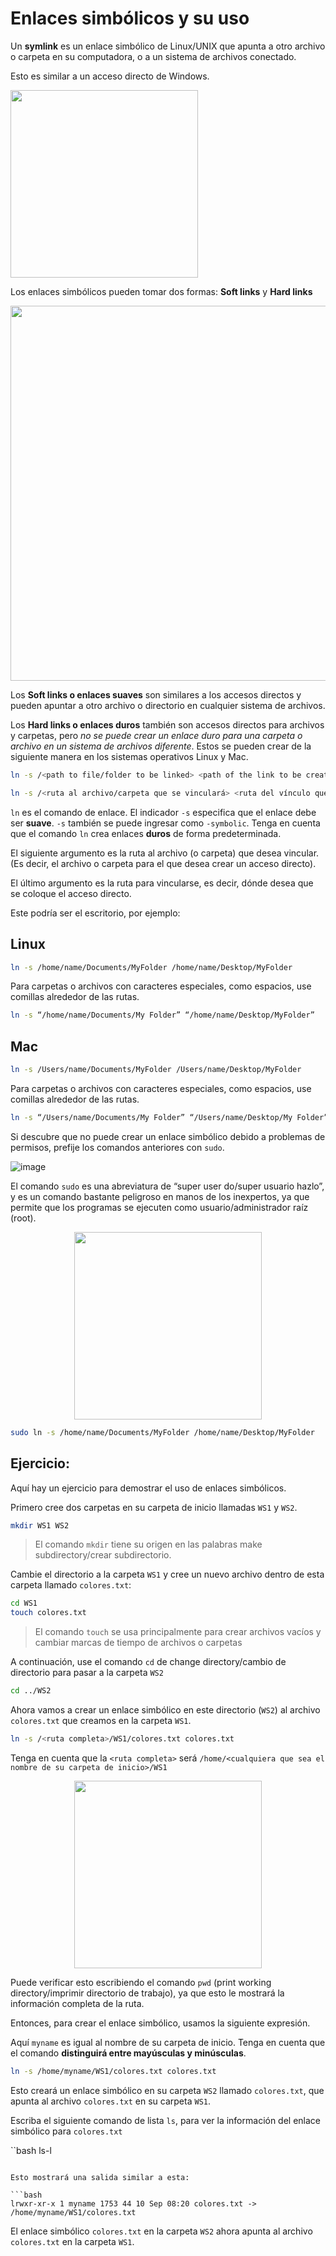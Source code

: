 # Enlaces simbólicos y su uso

Un **symlink** es un enlace simbólico de Linux/UNIX que apunta a otro archivo o carpeta en su computadora, o a un sistema de archivos conectado.  

Esto es similar a un acceso directo de Windows.   

<img src="https://user-images.githubusercontent.com/25624961/169720128-636be598-f3ea-4f59-be8b-e60dd8403097.png" width="300">

Los enlaces simbólicos pueden tomar dos formas: 
**Soft links** y **Hard links**

<div align="center"><img src="https://user-images.githubusercontent.com/25624961/169720182-200fbe56-cd4c-4709-a678-773e5d7f835f.png" width="600"></div>

Los **Soft links o enlaces suaves** son similares a los accesos directos y pueden apuntar a otro archivo o directorio en cualquier sistema de archivos. 


Los **Hard links o enlaces duros** también son accesos directos para archivos y carpetas, pero *no se puede crear un enlace duro para una carpeta o archivo en un sistema de archivos diferente*. 
Estos se pueden crear de la siguiente manera en los sistemas operativos Linux y Mac.

```bash
ln -s /<path to file/folder to be linked> <path of the link to be created>
```
```bash
ln -s /<ruta al archivo/carpeta que se vinculará> <ruta del vínculo que se creará>
```

`ln` es el comando de enlace. El indicador `-s` especifica que el enlace debe ser **suave**. `-s` también se puede ingresar como `-symbolic`. 
Tenga en cuenta que el comando `ln` crea enlaces **duros** de forma predeterminada. 


El siguiente argumento es la ruta al archivo (o carpeta) que desea vincular. (Es decir, el archivo o carpeta para el que desea crear un acceso directo).  


El último argumento es la ruta para vincularse, es decir, dónde desea que se coloque el acceso directo. 

Este podría ser el escritorio, por ejemplo:

## Linux  

```bash
ln -s /home/name/Documents/MyFolder /home/name/Desktop/MyFolder
```

Para carpetas o archivos con caracteres especiales, como espacios, use comillas alrededor de las rutas. 

```bash
ln -s “/home/name/Documents/My Folder” “/home/name/Desktop/MyFolder”
```

## Mac  

```bash
ln -s /Users/name/Documents/MyFolder /Users/name/Desktop/MyFolder
```

Para carpetas o archivos con caracteres especiales, como espacios, use comillas alrededor de las rutas. 

```bash
ln -s “/Users/name/Documents/My Folder” “/Users/name/Desktop/My Folder”
```


Si descubre que no puede crear un enlace simbólico debido a problemas de permisos, prefije los comandos anteriores con `sudo`.  

![image](https://user-images.githubusercontent.com/25624961/169720646-53342608-62b7-4a82-8fa9-16b713b574ed.png)



El comando `sudo` es una abreviatura de “super user do/super usuario hazlo”, y es un comando bastante peligroso en manos de los inexpertos, ya que permite que los programas se ejecuten como usuario/administrador raíz (root).  

<div align="center"><img src= "https://user-images.githubusercontent.com/25624961/169720706-6acf84a0-654f-49f9-b6f7-3b31826c87b9.png" width="300"></div>

```bash
sudo ln -s /home/name/Documents/MyFolder /home/name/Desktop/MyFolder
```


## Ejercicio:

Aquí hay un ejercicio para demostrar el uso de enlaces simbólicos.  

Primero cree dos carpetas en su carpeta de inicio llamadas `WS1` y `WS2`.

```bash
mkdir WS1 WS2
```
> El comando `mkdir` tiene su origen en las palabras make subdirectory/crear subdirectorio.


Cambie el directorio a la carpeta `WS1` y cree un nuevo archivo dentro de esta carpeta llamado `colores.txt`: 

```bash
cd WS1
touch colores.txt
```
> El comando `touch` se usa principalmente para crear archivos vacíos y cambiar marcas de tiempo de archivos o carpetas 

A continuación, use el comando `cd` de change directory/cambio de directorio para pasar a la carpeta `WS2`   

```bash
cd ../WS2 
```

Ahora vamos a crear un enlace simbólico en este directorio (`WS2`) al archivo `colores.txt` que creamos en la carpeta `WS1`.  

```bash
ln -s /<ruta completa>/WS1/colores.txt colores.txt
```

Tenga en cuenta que la `<ruta completa>` será `/home/<cualquiera que sea el nombre de su carpeta de inicio>/WS1`  

<div align="center"><img src="https://user-images.githubusercontent.com/25624961/169721534-c4cd5ec5-13a0-43d2-b9a1-1e1f828b61c1.png" width="300"></div>

Puede verificar esto escribiendo el comando `pwd` (print working directory/imprimir directorio de trabajo), ya que esto le mostrará la información completa de la ruta. 


Entonces, para crear el enlace simbólico, usamos la siguiente expresión.  

Aquí `myname` es igual al nombre de su carpeta de inicio. Tenga en cuenta que el comando **distinguirá entre mayúsculas y minúsculas**.

```bash
ln -s /home/myname/WS1/colores.txt colores.txt
```

Esto creará un enlace simbólico en su carpeta `WS2` llamado `colores.txt`, que apunta al archivo `colores.txt` en su carpeta `WS1`. 

Escriba el siguiente comando de lista `ls`, para ver la información del enlace simbólico para `colores.txt`   

``bash
ls-l
```

Esto mostrará una salida similar a esta:  

```bash
lrwxr-xr-x 1 myname 1753 44 10 Sep 08:20 colores.txt -> /home/myname/WS1/colores.txt
```

El enlace simbólico `colores.txt` en la carpeta `WS2` ahora apunta al archivo `colores.txt` en la carpeta `WS1`.























